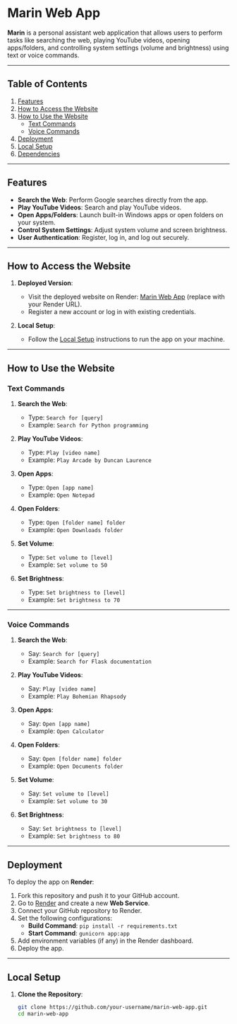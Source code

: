 # Marin Web App

**Marin** is a personal assistant web application that allows users to perform tasks like searching the web, playing YouTube videos, opening apps/folders, and controlling system settings (volume and brightness) using text or voice commands.

---

## Table of Contents
1. [Features](#features)
2. [How to Access the Website](#how-to-access-the-website)
3. [How to Use the Website](#how-to-use-the-website)
   - [Text Commands](#text-commands)
   - [Voice Commands](#voice-commands)
4. [Deployment](#deployment)
5. [Local Setup](#local-setup)
6. [Dependencies](#dependencies)

---

## Features
- **Search the Web**: Perform Google searches directly from the app.
- **Play YouTube Videos**: Search and play YouTube videos.
- **Open Apps/Folders**: Launch built-in Windows apps or open folders on your system.
- **Control System Settings**: Adjust system volume and screen brightness.
- **User Authentication**: Register, log in, and log out securely.

---

## How to Access the Website
1. **Deployed Version**:
   - Visit the deployed website on Render: [Marin Web App](#) (replace with your Render URL).
   - Register a new account or log in with existing credentials.

2. **Local Setup**:
   - Follow the [Local Setup](#local-setup) instructions to run the app on your machine.

---

## How to Use the Website

### Text Commands
1. **Search the Web**:
   - Type: `Search for [query]`
   - Example: `Search for Python programming`

2. **Play YouTube Videos**:
   - Type: `Play [video name]`
   - Example: `Play Arcade by Duncan Laurence`

3. **Open Apps**:
   - Type: `Open [app name]`
   - Example: `Open Notepad`

4. **Open Folders**:
   - Type: `Open [folder name] folder`
   - Example: `Open Downloads folder`

5. **Set Volume**:
   - Type: `Set volume to [level]`
   - Example: `Set volume to 50`

6. **Set Brightness**:
   - Type: `Set brightness to [level]`
   - Example: `Set brightness to 70`

---

### Voice Commands
1. **Search the Web**:
   - Say: `Search for [query]`
   - Example: `Search for Flask documentation`

2. **Play YouTube Videos**:
   - Say: `Play [video name]`
   - Example: `Play Bohemian Rhapsody`

3. **Open Apps**:
   - Say: `Open [app name]`
   - Example: `Open Calculator`

4. **Open Folders**:
   - Say: `Open [folder name] folder`
   - Example: `Open Documents folder`

5. **Set Volume**:
   - Say: `Set volume to [level]`
   - Example: `Set volume to 30`

6. **Set Brightness**:
   - Say: `Set brightness to [level]`
   - Example: `Set brightness to 80`

---

## Deployment
To deploy the app on **Render**:
1. Fork this repository and push it to your GitHub account.
2. Go to [Render](https://render.com/) and create a new **Web Service**.
3. Connect your GitHub repository to Render.
4. Set the following configurations:
   - **Build Command**: `pip install -r requirements.txt`
   - **Start Command**: `gunicorn app:app`
5. Add environment variables (if any) in the Render dashboard.
6. Deploy the app.

---

## Local Setup
1. **Clone the Repository**:
   ```bash
   git clone https://github.com/your-username/marin-web-app.git
   cd marin-web-app
